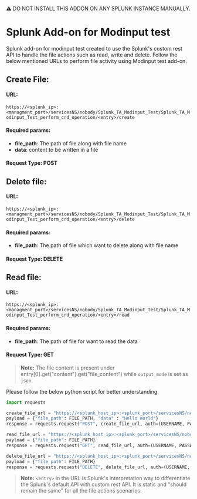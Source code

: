 :warning: DO NOT INSTALL THIS ADDON ON ANY SPLUNK INSTANCE MANUALLY.

# Splunk Add-on for Modinput test

Splunk add-on for modinput test created to use the Splunk's custom rest API to handle the file actions such as read, write and delete. Follow the below mentioned URLs to perform file activity using Modinput test add-on.

## Create File:

#### URL:

`https://<splunk_ip>:<managment_port>/servicesNS/nobody/Splunk_TA_Modinput_Test/Splunk_TA_Modinput_Test_perform_crd_operation/<entry>/create`

#### Required params:

- **file_path**: The path of file along with file name
- **data**: content to be written in a file

#### Request Type: POST

## Delete file:

#### URL:

`https://<splunk_ip>:<managment_port>/servicesNS/nobody/Splunk_TA_Modinput_Test/Splunk_TA_Modinput_Test_perform_crd_operation/<entry>/delete`

#### Required params:

- **file_path**: The path of file  which want to delete along with file name

#### Request Type: DELETE

## Read file:

#### URL:

`https://<splunk_ip>:<managment_port>/servicesNS/nobody/Splunk_TA_Modinput_Test/Splunk_TA_Modinput_Test_perform_crd_operation/<entry>/read`

#### Required params:

- **file_path**: The path of file for want to read the data

#### Request Type: GET

> **Note:** The file content is present under entry[0].get("content").get("file_content") while `output_mode` is set as `json`.

Please follow the below python script for better understanding.

```python
import requests

create_file_url = "https://<splunk_host_ip>:<splunk_port>/servicesNS/nobody/Splunk_TA_Modinput_Test/Splunk_TA_Modinput_Test_perform_crd_operation/<entry>/create"
payload = {"file_path": FILE_PATH, "data" : "Hello World"}
response = requests.request("POST", create_file_url, auth=(USERNAME, PASSWORD), data=payload, verify=False)

read_file_url = "https://<splunk_host_ip>:<splunk_port>/servicesNS/nobody/Splunk_TA_Modinput_Test/Splunk_TA_Modinput_Test_perform_crd_operation/<entry>/read"
payload = {"file_path": FILE_PATH}
response = requests.request("GET", read_file_url, auth=(USERNAME, PASSWORD), data=payload, verify=False)

delete_file_url = "https://<splunk_host_ip>:<splunk_port>/servicesNS/nobody/Splunk_TA_Modinput_Test/Splunk_TA_Modinput_Test_perform_crd_operation/<entry>/delete"
payload = {"file_path": FILE_PATH}
response = requests.request("DELETE", delete_file_url, auth=(USERNAME, PASSWORD), data=payload, verify=False)
```

> **Note:** `<entry>` in the URL is Splunk's interpretation way to differentiate the Splunk's default API with custom rest API. It is static and "should remain the same" for all the file actions scenarios.
